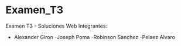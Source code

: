 # Examen_T3
Examen T3 - Soluciones Web
Integrantes:

- Alexander Giron
-Joseph Poma
-Robinson Sanchez
-Pelaez Alvaro

